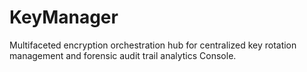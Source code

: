 # KeyManager
Multifaceted encryption orchestration hub for centralized key rotation management and forensic audit trail analytics Console.
